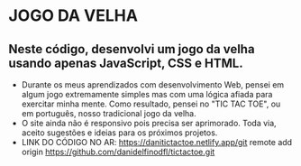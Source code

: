 # JOGO DA VELHA 
## Neste código, desenvolvi um jogo da velha usando apenas JavaScript, CSS e HTML. 

* Durante os meus aprendizados com desenvolvimento Web, pensei em algum jogo extremamente simples mas com uma lógica afiada para exercitar minha mente. Como resultado, pensei no "TIC TAC TOE", ou em português, nosso tradicional jogo da velha.
* O site ainda não é responsivo pois precisa ser aprimorado. Toda via, aceito sugestões e ideias para os próximos projetos.
* LINK DO CÓDIGO NO AR: https://danitictactoe.netlify.app/git remote add origin https://github.com/danidelfinodfl/tictactoe.git
